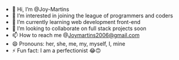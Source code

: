 - 👋 Hi, I’m @Joy-Martins
- 👀 I’m interested in joining the league of programmers and coders
- 🌱 I’m currently learning web development front-end 
- 💞️ I’m looking to collaborate on full stack projects soon
- 📫 How to reach me @Joymartins2006@gmail.com 
- 😄 Pronouns: her, she, me, my, myself, I, mine
- ⚡ Fun fact: I am a perfectionist 😂🙃

<!---
Joy-Martins/Joy-Martins is a ✨ special ✨ repository because its `README.md` (this file) appears on your GitHub profile.
You can click the Preview link to take a look at your changes.
--->
